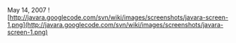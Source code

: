 May 14, 2007
![http://javara.googlecode.com/svn/wiki/images/screenshots/javara-screen-1.png](http://javara.googlecode.com/svn/wiki/images/screenshots/javara-screen-1.png)